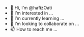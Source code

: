 - 👋 Hi, I’m @hafizOati
- 👀 I’m interested in ...
- 🌱 I’m currently learning ...
- 💞️ I’m looking to collaborate on ...
- 📫 How to reach me ...

<!---
hafizOati/hafizOati is a ✨ special ✨ repository because its `README.md` (this file) appears on your GitHub profile.
You can click the Preview link to take a look at your changes.
--->
